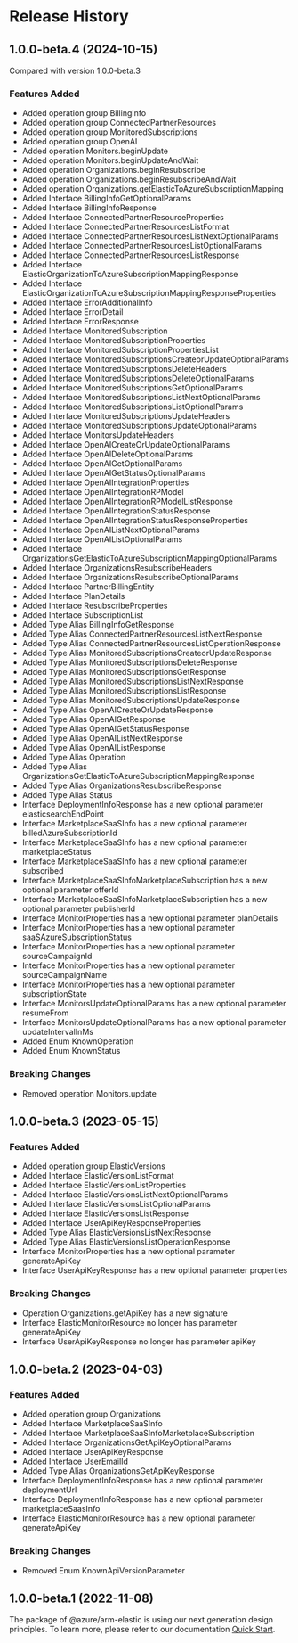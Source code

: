 # Release History
    
## 1.0.0-beta.4 (2024-10-15)
Compared with version 1.0.0-beta.3
    
### Features Added

  - Added operation group BillingInfo
  - Added operation group ConnectedPartnerResources
  - Added operation group MonitoredSubscriptions
  - Added operation group OpenAI
  - Added operation Monitors.beginUpdate
  - Added operation Monitors.beginUpdateAndWait
  - Added operation Organizations.beginResubscribe
  - Added operation Organizations.beginResubscribeAndWait
  - Added operation Organizations.getElasticToAzureSubscriptionMapping
  - Added Interface BillingInfoGetOptionalParams
  - Added Interface BillingInfoResponse
  - Added Interface ConnectedPartnerResourceProperties
  - Added Interface ConnectedPartnerResourcesListFormat
  - Added Interface ConnectedPartnerResourcesListNextOptionalParams
  - Added Interface ConnectedPartnerResourcesListOptionalParams
  - Added Interface ConnectedPartnerResourcesListResponse
  - Added Interface ElasticOrganizationToAzureSubscriptionMappingResponse
  - Added Interface ElasticOrganizationToAzureSubscriptionMappingResponseProperties
  - Added Interface ErrorAdditionalInfo
  - Added Interface ErrorDetail
  - Added Interface ErrorResponse
  - Added Interface MonitoredSubscription
  - Added Interface MonitoredSubscriptionProperties
  - Added Interface MonitoredSubscriptionPropertiesList
  - Added Interface MonitoredSubscriptionsCreateorUpdateOptionalParams
  - Added Interface MonitoredSubscriptionsDeleteHeaders
  - Added Interface MonitoredSubscriptionsDeleteOptionalParams
  - Added Interface MonitoredSubscriptionsGetOptionalParams
  - Added Interface MonitoredSubscriptionsListNextOptionalParams
  - Added Interface MonitoredSubscriptionsListOptionalParams
  - Added Interface MonitoredSubscriptionsUpdateHeaders
  - Added Interface MonitoredSubscriptionsUpdateOptionalParams
  - Added Interface MonitorsUpdateHeaders
  - Added Interface OpenAICreateOrUpdateOptionalParams
  - Added Interface OpenAIDeleteOptionalParams
  - Added Interface OpenAIGetOptionalParams
  - Added Interface OpenAIGetStatusOptionalParams
  - Added Interface OpenAIIntegrationProperties
  - Added Interface OpenAIIntegrationRPModel
  - Added Interface OpenAIIntegrationRPModelListResponse
  - Added Interface OpenAIIntegrationStatusResponse
  - Added Interface OpenAIIntegrationStatusResponseProperties
  - Added Interface OpenAIListNextOptionalParams
  - Added Interface OpenAIListOptionalParams
  - Added Interface OrganizationsGetElasticToAzureSubscriptionMappingOptionalParams
  - Added Interface OrganizationsResubscribeHeaders
  - Added Interface OrganizationsResubscribeOptionalParams
  - Added Interface PartnerBillingEntity
  - Added Interface PlanDetails
  - Added Interface ResubscribeProperties
  - Added Interface SubscriptionList
  - Added Type Alias BillingInfoGetResponse
  - Added Type Alias ConnectedPartnerResourcesListNextResponse
  - Added Type Alias ConnectedPartnerResourcesListOperationResponse
  - Added Type Alias MonitoredSubscriptionsCreateorUpdateResponse
  - Added Type Alias MonitoredSubscriptionsDeleteResponse
  - Added Type Alias MonitoredSubscriptionsGetResponse
  - Added Type Alias MonitoredSubscriptionsListNextResponse
  - Added Type Alias MonitoredSubscriptionsListResponse
  - Added Type Alias MonitoredSubscriptionsUpdateResponse
  - Added Type Alias OpenAICreateOrUpdateResponse
  - Added Type Alias OpenAIGetResponse
  - Added Type Alias OpenAIGetStatusResponse
  - Added Type Alias OpenAIListNextResponse
  - Added Type Alias OpenAIListResponse
  - Added Type Alias Operation
  - Added Type Alias OrganizationsGetElasticToAzureSubscriptionMappingResponse
  - Added Type Alias OrganizationsResubscribeResponse
  - Added Type Alias Status
  - Interface DeploymentInfoResponse has a new optional parameter elasticsearchEndPoint
  - Interface MarketplaceSaaSInfo has a new optional parameter billedAzureSubscriptionId
  - Interface MarketplaceSaaSInfo has a new optional parameter marketplaceStatus
  - Interface MarketplaceSaaSInfo has a new optional parameter subscribed
  - Interface MarketplaceSaaSInfoMarketplaceSubscription has a new optional parameter offerId
  - Interface MarketplaceSaaSInfoMarketplaceSubscription has a new optional parameter publisherId
  - Interface MonitorProperties has a new optional parameter planDetails
  - Interface MonitorProperties has a new optional parameter saaSAzureSubscriptionStatus
  - Interface MonitorProperties has a new optional parameter sourceCampaignId
  - Interface MonitorProperties has a new optional parameter sourceCampaignName
  - Interface MonitorProperties has a new optional parameter subscriptionState
  - Interface MonitorsUpdateOptionalParams has a new optional parameter resumeFrom
  - Interface MonitorsUpdateOptionalParams has a new optional parameter updateIntervalInMs
  - Added Enum KnownOperation
  - Added Enum KnownStatus

### Breaking Changes

  - Removed operation Monitors.update
    
    
## 1.0.0-beta.3 (2023-05-15)
    
### Features Added

  - Added operation group ElasticVersions
  - Added Interface ElasticVersionListFormat
  - Added Interface ElasticVersionListProperties
  - Added Interface ElasticVersionsListNextOptionalParams
  - Added Interface ElasticVersionsListOptionalParams
  - Added Interface ElasticVersionsListResponse
  - Added Interface UserApiKeyResponseProperties
  - Added Type Alias ElasticVersionsListNextResponse
  - Added Type Alias ElasticVersionsListOperationResponse
  - Interface MonitorProperties has a new optional parameter generateApiKey
  - Interface UserApiKeyResponse has a new optional parameter properties

### Breaking Changes

  - Operation Organizations.getApiKey has a new signature
  - Interface ElasticMonitorResource no longer has parameter generateApiKey
  - Interface UserApiKeyResponse no longer has parameter apiKey
    
    
## 1.0.0-beta.2 (2023-04-03)
    
### Features Added

  - Added operation group Organizations
  - Added Interface MarketplaceSaaSInfo
  - Added Interface MarketplaceSaaSInfoMarketplaceSubscription
  - Added Interface OrganizationsGetApiKeyOptionalParams
  - Added Interface UserApiKeyResponse
  - Added Interface UserEmailId
  - Added Type Alias OrganizationsGetApiKeyResponse
  - Interface DeploymentInfoResponse has a new optional parameter deploymentUrl
  - Interface DeploymentInfoResponse has a new optional parameter marketplaceSaasInfo
  - Interface ElasticMonitorResource has a new optional parameter generateApiKey

### Breaking Changes

  - Removed Enum KnownApiVersionParameter
    
    
## 1.0.0-beta.1 (2022-11-08)

The package of @azure/arm-elastic is using our next generation design principles. To learn more, please refer to our documentation [Quick Start](https://aka.ms/azsdk/js/mgmt/quickstart).
